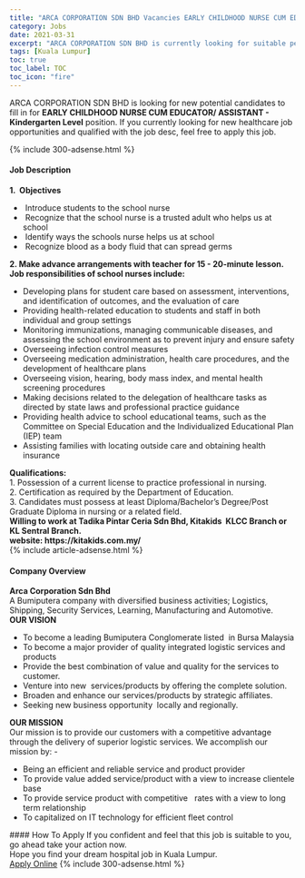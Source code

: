 ```yaml
---
title: "ARCA CORPORATION SDN BHD Vacancies EARLY CHILDHOOD NURSE CUM EDUCATOR/ ASSISTANT - Kindergarten Level" 
category: Jobs 
date: 2021-03-31 
excerpt: "ARCA CORPORATION SDN BHD is currently looking for suitable person to fill in the EARLY CHILDHOOD NURSE CUM EDUCATOR/ ASSISTANT - Kindergarten Level which positioned at Kuala Lumpur" 
tags: [Kuala Lumpur] 
toc: true 
toc_label: TOC 
toc_icon: "fire" 
--- 
```


<p>ARCA CORPORATION SDN BHD is looking for new potential candidates to fill in for <b>EARLY CHILDHOOD NURSE CUM EDUCATOR/ ASSISTANT - Kindergarten Level</b> position. If you currently looking for new healthcare job opportunities and qualified with the job desc, feel free to apply this job.
</p>{% include 300-adsense.html %} 
<div><div><h4>Job Description</h4></div><div><div><span><div><div><strong>1.&#160; Objectives</strong></div><ul><li>&#160;Introduce students to the school nurse</li><li>&#160;Recognize that the school nurse is a trusted adult who helps us at school</li><li>&#160;Identify ways the schools nurse helps us at school</li><li>&#160;Recognize blood as a body fluid that can spread germs</li></ul><div><strong>2. Make advance arrangements with teacher for 15 - 20-minute lesson.</strong></div><div><strong>Job responsibilities of school nurses include:</strong></div><ul><li>Developing plans for student care based on assessment, interventions, and identification of outcomes, and the evaluation of care</li><li>Providing health-related education to students and staff in both individual and group settings</li><li>Monitoring immunizations, managing communicable diseases, and assessing the school environment as to prevent injury and ensure safety</li><li>Overseeing infection control measures</li><li>Overseeing medication administration, health care procedures, and the development of healthcare plans</li><li>Overseeing vision, hearing, body mass index, and mental health screening procedures</li><li>Making decisions related to the delegation of healthcare tasks as directed by state laws and professional practice guidance</li><li>Providing health advice to school educational teams, such as the Committee on Special Education and the Individualized Educational Plan (IEP) team</li><li>Assisting families with locating outside care and obtaining health insurance</li></ul><div><div><strong>Qualifications:</strong></div><div>1. Possession of a current license to practice professional in nursing.</div><div>2. Certification as required by the Department of Education.</div><div>3. Candidates must possess at least Diploma/Bachelor&#8217;s Degree/Post Graduate Diploma&#160;in nursing or a related field.</div></div><div><strong>Willing to work at Tadika Pintar Ceria Sdn Bhd, Kitakids&#160; KLCC Branch or KL Sentral Branch.</strong></div><div><strong>website:&#160;</strong><strong>https://kitakids.com.my/</strong></div></div></span></div></div></div> 
{% include article-adsense.html %} 
<div><div><h4>Company Overview</h4></div><div><div><span><div><div>
<strong>Arca Corporation Sdn Bhd</strong></div>
<div>
	A Bumiputera company with diversified business activities; Logistics, Shipping, Security Services, Learning, Manufacturing and Automotive.</div>
<div>
<div>
<div>
<strong>OUR VISION</strong></div>
<ul>
<li>
				To become a leading Bumiputera Conglomerate listed&#160; in Bursa Malaysia</li>
<li>
				To become a major provider of quality integrated logistic services and products</li>
<li>
				Provide the best combination of value and quality for the services to customer.</li>
<li>
				Venture into new&#160; services/products by offering the complete solution.</li>
<li>
				Broaden and enhance our services/products by strategic affiliates.</li>
<li>
				Seeking new business opportunity&#160; locally and regionally.</li>
</ul>
<div>
<strong>OUR MISSION</strong></div>
<div>
			Our mission is to provide our customers with a competitive advantage through the delivery of superior logistic services. We accomplish our mission by: -</div>
<ul>
<li>
				Being an efficient and reliable service and product provider</li>
<li>
				To provide value added service/product with a view to increase clientele base</li>
<li>
				To provide service product with competitive&#160;&#160; rates with a view to long term relationship</li>
<li>
				To capitalized on IT technology for efficient fleet control</li>
</ul>
</div>
</div></div></span></div></div></div> 
#### How To Apply 
If you confident and feel that this job is suitable to you, go ahead take your action now. <br/> 
Hope you find your dream hospital job in Kuala Lumpur. <br/> 
<a href="https://www.jobstreet.com.my/en/job/early-childhood-nurse-cum-educator-assistant-kindergarten-level-4521449?jobId=jobstreet-my-job-4521449" class="btn btn--warning" target="_blank" rel="nofollow noopenner">Apply Online</a> 
{% include 300-adsense.html %} 